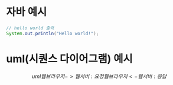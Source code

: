 # 자바 예시
```java
// hello world 출력
System.out.println("Hello world!");
```

# uml(시퀀스 다이어그램) 예시
$$uml
웹브라우저 -> 웹서버 : 요청
웹브라우저 <- 웹서버 : 응답
$$